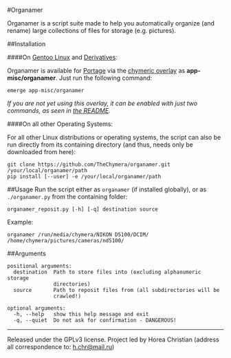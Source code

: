 #Organamer

Organamer is a script suite made to help you automatically organize (and rename) large collections of files for storage (e.g. pictures).

##Installation

####On [Gentoo Linux](http://en.wikipedia.org/wiki/Gentoo_linux) and [Derivatives](http://en.wikipedia.org/wiki/Category:Gentoo_Linux_derivatives):

Organamer is available for [Portage](http://en.wikipedia.org/wiki/Portage_(software)) via the [chymeric overlay](https://github.com/TheChymera/chymeric) as **app-misc/organamer**.
Just run the following command:

```
emerge app-misc/organamer
```

*If you are not yet using this overlay, it can be enabled with just two commands, as seen in [the README](https://github.com/TheChymera/chymeric).*

####On all other Operating Systems:

For all other Linux distributions or operating systems, the script can also be run directly from its containing directory (and thus, needs only be downloaded from here):

```
git clone https://github.com/TheChymera/organamer.git /your/local/organamer/path
pip install [--user] -e /your/local/organamer/path
```

##Usage
Run the script either as `organamer` (if installed globally), or as `./organamer.py` from the containing folder:
```
organamer_reposit.py [-h] [-q] destination source
```

Example:
```
organamer /run/media/chymera/NIKON D5100/DCIM/ /home/chymera/pictures/cameras/nd5100/
```

##Arguments

```
positional arguments:
  destination  Path to store files into (excluding alphanumeric storage
               directories)
  source       Path to reposit files from (all subdirectories will be
               crawled!)

optional arguments:
  -h, --help   show this help message and exit
  -q, --quiet  Do not ask for confirmation - DANGEROUS!
```

---
Released under the GPLv3 license.
Project led by Horea Christian (address all correspondence to: h.chr@mail.ru)
